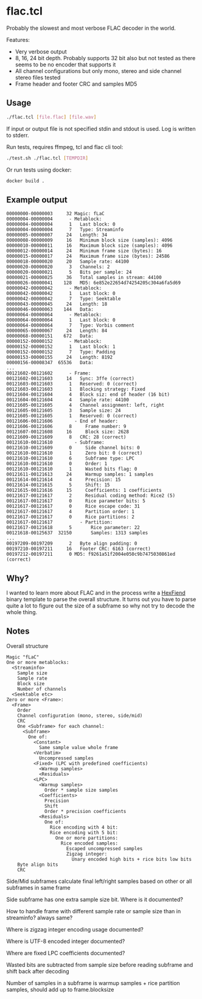 # flac.tcl

Probably the slowest and most verbose FLAC decoder in the world.

Features:

- Very verbose output
- 8, 16, 24 bit depth. Probably supports 32 bit also but not tested as there seems to be no encoder that supports it
- All channel configurations but only mono, stereo and side channel stereo files tested
- Frame header and footer CRC and samples MD5

## Usage

```sh
./flac.tcl [file.flac] [file.wav]
```
If input or output file is not specified stdin and stdout is used. Log is written to stderr.

Run tests, requires ffmpeg, tcl and flac cli tool:

```sh
./test.sh ./flac.tcl [TEMPDIR]
```
Or run tests using docker:
```sh
docker build .
```

## Example output

```
00000000-00000003     32 Magic: fLaC
00000004-00000004      - Metablock:
00000004-00000004      1   Last block: 0
00000004-00000004      7   Type: Streaminfo
00000005-00000007     24   Length: 34
00000008-00000009     16   Minimum block size (samples): 4096
00000010-00000011     16   Maximum block size (samples): 4096
00000012-00000014     24   Minimum frame size (bytes): 16
00000015-00000017     24   Maximum frame size (bytes): 24586
00000018-00000020     20   Sample rate: 44100
00000020-00000020      3   Channels: 2
00000020-00000021      5   Bits per sample: 24
00000021-00000025     36   Total samples in stream: 44100
00000026-00000041    128   MD5: 6e852e22654d74254205c304a6fa5d69
00000042-00000042      - Metablock:
00000042-00000042      1   Last block: 0
00000042-00000042      7   Type: Seektable
00000043-00000045     24   Length: 18
00000046-00000063    144   Data:
00000064-00000064      - Metablock:
00000064-00000064      1   Last block: 0
00000064-00000064      7   Type: Vorbis comment
00000065-00000067     24   Length: 84
00000068-00000151    672   Data:
00000152-00000152      - Metablock:
00000152-00000152      1   Last block: 1
00000152-00000152      7   Type: Padding
00000153-00000155     24   Length: 8192
00000156-00008347  65536   Data:
...
00121602-00121602      - Frame:
00121602-00121603     14   Sync: 3ffe (correct)
00121603-00121603      1   Reserved: 0 (correct)
00121603-00121603      1   Blocking strategy: Fixed
00121604-00121604      4   Block siz: end of header (16 bit)
00121604-00121604      4   Sample rate: 44100
00121605-00121605      4   Channel assignment: left, right
00121605-00121605      3   Sample size: 24
00121605-00121605      1   Reserved: 0 (correct)
00121606-00121606        - End of header:
00121606-00121606      8     Frame number: 9
00121607-00121608     16     Block size: 2628
00121609-00121609      8   CRC: 28 (correct)
00121610-00121610        - Subframe:
00121610-00121609      0     Side channel bits: 0
00121610-00121610      1     Zero bit: 0 (correct)
00121610-00121610      6     Subframe type: LPC
00121610-00121610      0     Order: 1
00121610-00121610      1     Wasted bits flag: 0
00121611-00121613     24     Warmup samples: 1 samples
00121614-00121614      4     Precision: 15
00121614-00121615      5     Shift: 15
00121615-00121616     15     Coefficients: 1 coefficients
00121617-00121617      2     Residual coding method: Rice2 (5)
00121617-00121617      0     Rice parameter bits: 5
00121617-00121617      0     Rice escape code: 31
00121617-00121617      4     Partition order: 1
00121617-00121617      0     Rice partitions: 2
00121617-00121617          - Partition:
00121617-00121618      5       Rice parameter: 22
00121618-00125637  32150       Samples: 1313 samples
...
00197209-00197209      2   Byte align padding: 0
00197210-00197211     16   Footer CRC: 6163 (correct)
00197212-00197211      0 MD5: f9261a51f2004e050c9b7475030861ed (correct)
```

## Why?

I wanted to learn more about FLAC and in the process write a
[HexFiend](https://github.com/ridiculousfish/HexFiend) binary template to parse the overall
structure. It turns out you have to parse quite a lot to figure out the size of a subframe
so why not try to decode the whole thing.

## Notes

Overall structure

```
Magic "fLaC"
One or more metablocks:
  <Streaminfo>
    Sample size
    Sample rate
    Block size
    Number of channels
  <Seektable etc>
Zero or more <Frame>:
  <Frame>
    Order
    Channel configuration (mono, stereo, side/mid)
    CRC
    One <Subframe> for each channel:
      <Subframe>
        One of:
          <Constant>
            Same sample value whole frame
          <Verbatim>
            Uncompressed samples
          <Fixed> (LPC with predefined coefficients)
            <Warmup samples>
            <Residuals>
          <LPC>
            <Warmup samples>
              Order * sample size samples
            <Coefficients>
              Precision
              Shift
              Order * precision coefficients
            <Residuals>
              One of:
                Rice encoding with 4 bit:
                Rice encoding with 5 bit:
                  One or more partitions:
                    Rice encoded samples:
                      Escaped uncompressed samples
                      Zigzag integer:
                        Unary encoded high bits + rice bits low bits
    Byte align bits
    CRC
```

Side/Mid subframes calculate final left/right samples based on other or all subframes in same frame

Side subframe has one extra sample size bit. Where is it documented?

How to handle frame with different sample rate or sample size than in streaminfo? always same?

Where is zigzag integer encoding usage documented?

Where is UTF-8 encoded integer documented?

Where are fixed LPC coefficients documented?

Wasted bits are subtracted from sample size before reading subframe and shift back after decoding

Number of samples in a subframe is warmup samples + rice partition samples, should add up to frame.blocksize
